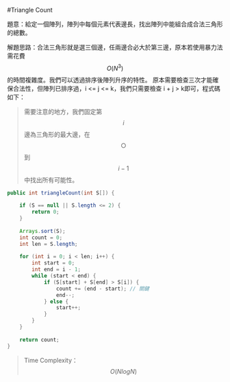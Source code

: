 #Triangle Count

[]()

題意：給定一個陣列，陣列中每個元素代表邊長，找出陣列中能組合成合法三角形的總數。

解題思路：合法三角形就是選三個邊，任兩邊合必大於第三邊，原本若使用暴力法需花費 $$O(N^{3})$$ 的時間複雜度。我們可以透過排序後陣列升序的特性。
原本需要檢查三次才能確保合法性，但陣列已排序過，i <= j <= k，我們只需要檢查 i + j > k即可，程式碼如下：

>需要注意的地方，我們固定第 $$i$$ 邊為三角形的最大邊，在 $$○$$ 到 $$i-1$$ 中找出所有可能性。

```java
public int triangleCount(int S[]) {
    
    if (S == null || S.length <= 2) {
        return 0;
    }
    
    Arrays.sort(S);
    int count = 0; 
    int len = S.length;
    
    for (int i = 0; i < len; i++) {
        int start = 0;
        int end = i - 1;
        while (start < end) {
            if (S[start] + S[end] > S[i]) {
                count += (end - start); // 關鍵
                end--;
            } else {
                start++;
            }
        }
    }
    
    return count;
}
```

>Time Complexity：$$O(Nlog{N})$$